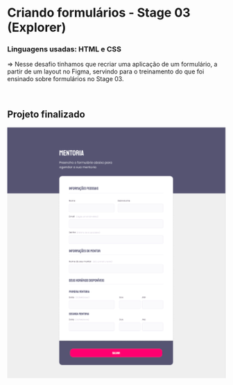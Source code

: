 # Criando formulários - Stage 03 (Explorer)

### Linguagens usadas: HTML e CSS

<p>=> Nesse desafio tinhamos que recriar uma aplicação de um formulário, a partir de um layout no Figma, servindo para o treinamento do que foi ensinado sobre formulários no Stage 03.</p>

<br>

## Projeto finalizado
<img style="width:700px" src="images/project.png"/>
